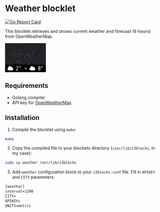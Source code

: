 # Weather blocklet

[![Go Report Card](https://goreportcard.com/badge/github.com/maximtrp/i3blocks-blocklets)](https://goreportcard.com/report/github.com/maximtrp/i3blocks-blocklets)

This blocklet retrieves and shows current weather and forecast (6 hours) from OpenWeatherMap.

![Screenshot](screen.png)

## Requirements

* Golang compiler
* API key for [OpenWeatherMap](https://openweathermap.org/api)

## Installation

1. Compile the blocklet using `make`:

```bash
make
```

2. Copy the compiled file to your blockets directory (`/usr/lib/i3blocks`, in my case):

```bash
sudo cp weather /usr/lib/i3blocks
```

3. Add `weather` configuration block to your `i3blocks.conf` file. Fill in `APIKEY` and `CITY` parameters:

```
[weather]
interval=1200
CITY=
APIKEY=
UNITS=metric
```
